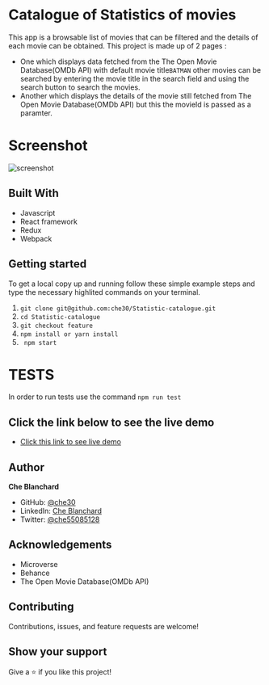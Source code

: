 # Catalogue of Statistics of movies
This app is a browsable list of movies that can be filtered and the details of each movie can be obtained.
This project is made up of 2 pages :
- One which displays data fetched from the The Open Movie Database(OMDb API) with default movie title`BATMAN` other movies can be searched by entering the movie title in the search field and using the search button to search the movies.
- Another which displays the details of the movie still fetched from The Open Movie Database(OMDb API)
but this the movieId is passed as a paramter.
# Screenshot
 ![screenshot]('../assets/img/movieCat.png')
## Built With
- Javascript
- React framework
- Redux
- Webpack

## Getting started
   To get a local copy up and running follow these simple example steps and type the necessary  highlited commands on your terminal.
   1. `git clone git@github.com:che30/Statistic-catalogue.git`
   2. `cd Statistic-catalogue`
   3. `git checkout feature`
   4. `npm install or yarn install`
   5. ` npm start`
# TESTS
In order to run tests use the command `npm run test`



## Click the link below to see the live demo
- [Click this link to see live demo](https://chemoviecatalogue.herokuapp.com/)

## Author
**Che Blanchard**
- GitHub: [@che30](https://github.com/che30)
- LinkedIn: [Che Blanchard](https://www.linkedin.com/in/che-nsoh-9455271b0/)
- Twitter: [@che55085128](https://twitter.com/che55085128)
## Acknowledgements
- Microverse
- Behance
- The Open Movie Database(OMDb API)
##  Contributing

Contributions, issues, and feature requests are welcome!

## Show your support

Give a ⭐️ if you like this project!